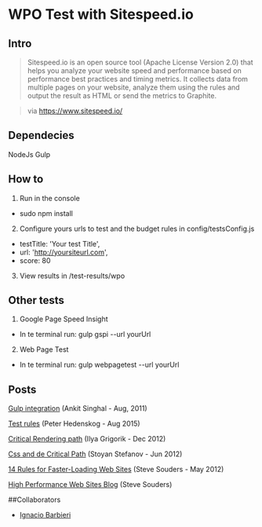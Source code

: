 # WPO Test with Sitespeed.io

## Intro
> Sitespeed.io is an open source tool (Apache License Version 2.0) that helps you analyze your website speed and performance based on performance best practices and timing metrics. It collects data from multiple pages on your website, analyze them using the rules and output the result as HTML or send the metrics to Graphite.

> via https://www.sitespeed.io/

## Dependecies
NodeJs
Gulp

## How to
1. Run in the console
  * sudo npm install

2. Configure yours urls to test and the budget rules in config/testsConfig.js
  * testTitle: 'Your test Title',
  * url: 'http://yoursiteurl.com',
  * score: 80

3. View results in /test-results/wpo

## Other tests
1. Google Page Speed Insight
  * In te terminal run: gulp gspi --url yourUrl

2. Web Page Test
  * In te terminal run: gulp webpagetest --url yourUrl

## Posts
[Gulp integration](https://www.npmjs.com/package/gulp-sitespeedio)
(Ankit Singhal - Aug, 2011)

[Test rules](https://www.sitespeed.io/documentation/rules-and-best-practices/)
(Peter Hedenskog - Aug 2015)

[Critical Rendering path](http://calendar.perfplanet.com/2012/deciphering-the-critical-rendering-path/)
(Ilya Grigorik - Dec 2012)

[Css and de Critical Path](http://www.phpied.com/css-and-the-critical-path/)
(Stoyan Stefanov - Jun 2012)

[14 Rules for Faster-Loading Web Sites](http://stevesouders.com/hpws/rules.php)
(Steve Souders - May 2012)

[High Performance Web Sites Blog](http://www.stevesouders.com/)
(Steve Souders)

##Collaborators
- [Ignacio Barbieri](https://github.com/ibarbieri)

